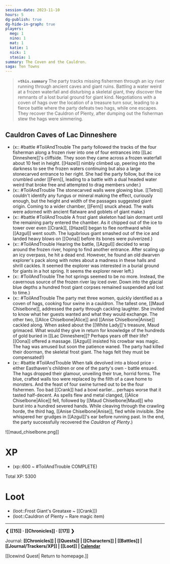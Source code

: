 ```yaml
---
session-date: 2023-11-10
hours: 5
dg-publish: true
dg-hide-in-graph: true
players: 
  meg: 1
  nino: 1
  mat: 1
  katie: 1
  nick: 1
  stasia: 1
summary: The Coven and the Cauldron.
saga: Ten Towns
---
```


> **`=this.summary`**
> The party tracks missing fishermen through an icy river running through ancient caves and giant ruins. Battling a water weird at a frozen waterfall and disturbing a skeletal giant, they discover the remnants of a lost burial ground for giant kind. Negotiations with a coven of hags over the location of a treasure turn sour, leading to a fierce battle where the party defeats two hags, while one escapes. They recover the Cauldron of Plenty, after dumping out the fisherman stew the hags were simmering.

## Cauldron Caves of Lac Dinneshere
- (x:: #battle #ToilAndTrouble The party followed the tracks of the four fisherman along a frozen river into one of four entrances into [[Lac Dinneshere]]'s cliffside. They soon they came across a frozen waterfall about 10 feet in height. [[Hazel]] nimbly climbed up, peering into the darkness to see the frozen waters continuing but also a large stonecarved entrance to her right. She had the party follow, but the ice crumbled under [[Fern]], leading to a battle with a dual headed water weird that broke free and attempted to drag members under.)
- (x:: #ToilAndTrouble The stonecarved walls were glowing blue. [[Tetro]] couldn't identify any fungus or mineral making the effect, curiously enough, but the height and width of the passages suggested giant origin. Coming to a wider chamber, [[Fern]] snuck ahead. The walls were adorned with ancient flatware and goblets of giant make.)
- (x::  #battle #ToilAndTrouble A frost giant skeleton had lain dormant until the remaining party entered the chamber. As it chipped out of the ice to tower over even [[Crank]], [[Hazel]] began to flee northward while [[Azgul]] went south. The lugubrious giant smashed out of the ice and landed heavy blows on [[Oona]] before its bones were pulverized.)
- (x:: #ToilAndTrouble Hearing the battle, [[Azgul]] decided to wrap around the frozen river, hoping to find another entrance. After scaling up an icy overpass, he hit a dead end. However, he found an old dwarven explorer's pack along with notes about a madness in these halls and shrill cackles. It seemed the explorer was interested in a burial ground for giants in a hot spring. It seems the explorer never left.)
- (x:: #ToilAndTrouble The hot springs seemed to be no more. Instead, the cavernous source of the frozen river lay iced over. Down into the glacial blue depths a hundred frost giant corpses remained suspended and lost to time.)
- (x:: #ToilAndTrouble The party met three women, quickly identified as a coven of hags, cooking four swine in a cauldron. The tallest one, [[Maud Chiselbone]], addressed the party through cackling laughter. She invited to know what her guests wanted and what they would exchange. The other two, [[Alice Chiselbone|Alice]] and [[Anise Chiselbone|Anise]] cackled along. When asked about the [[White Lady]]'s treasure, Maud grimaced. What would they give in return for knowledge of the hundreds of gold buried in [[Lac Dinneshere]]? Perhaps years off their life? [[Oona]] offered a massage. [[Azgul]] insisted his crowbar was magic. The hag was amused but soon the patience waned. The party had killed their doorman, the skeletal frost giant. The hags felt they must be compensated!)
- (x:: #battle #ToilAndTrouble  When talk devolved into a blood price - either Easthaven's children or one of the party's own - battle ensued. The hags dropped their glamour, unveiling their true, horrid forms. The blue, crafted walls too were replaced by the filth of a cave home to monsters. And the feast of four swine turned out to be the four fishermen. Too bad [[Crank]] had a bowl earlier... perhaps worse that it tasted half-decent. As spells flew and metal clanged, [[Alice Chiselbone|Alice]] fell, followed by [[Maud Chiselbone|Maud]] who burst into a hundred severed hands. While cleaving through the crawling horde, the third hag, [[Anise Chiselbone|Anise]], fled while invisible. She whispered her grudges in [[Azgul]]'s ear before running past. In the end, the party successfully recovered the *Cauldron of Plenty*.)

![[maud_chiselbone.png]]


# XP
- (xp::600 ~ #ToilAndTrouble COMPLETE)

Total XP: 5300

# Loot
- (loot::Frost Giant's Greataxe ~ [[Crank]])
- (loot::Cauldron of Plenty ~ Rare magic item)


---
**❮ [[15]] · [[Chronicles]] ·  [[17]] ❯**

Journal: **[[Chronicles]] | [[Quests]] |  [[Characters]] | [[Battles]] | [[Journal/Trackers/XP]] | [[Loot]] | [Calendar](https://app.fantasy-calendar.com/calendars/38f9e3f5098bac1f655a4fb4241f35eb)**

[[Icewind Quest| Return to homepage.]]

